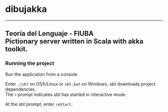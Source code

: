 # dibujakka

---
Teoría del Lenguaje - FIUBA  
Pictionary server written in Scala with akka toolkit.
---

### Running the project
Run the application from a console:

Enter ```./sbt``` on OSX/Linux or ```sbt.bat``` on Windows, sbt downloads project dependencies.  
The ```>``` prompt indicates sbt has started in interactive mode.

At the sbt prompt, enter ```reStart```.
